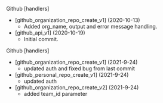 Github [handlers] 
* [github_organization_repo_create_v1] (2020-10-13)
    * Added org_name, output and error message handling. 
* [github_api_v1] (2020-10-19)
    * Initial commit.

Github [handlers]
* [github_organization_repo_create_v1] (2021-9-24)
    * updated auth and fixed bug from last commit
* [github_personal_repo_create_v1] (2021-9-24)
    * updated auth
* [github_organization_repo_create_v2] (2021-9-24)
    * added team_id parameter